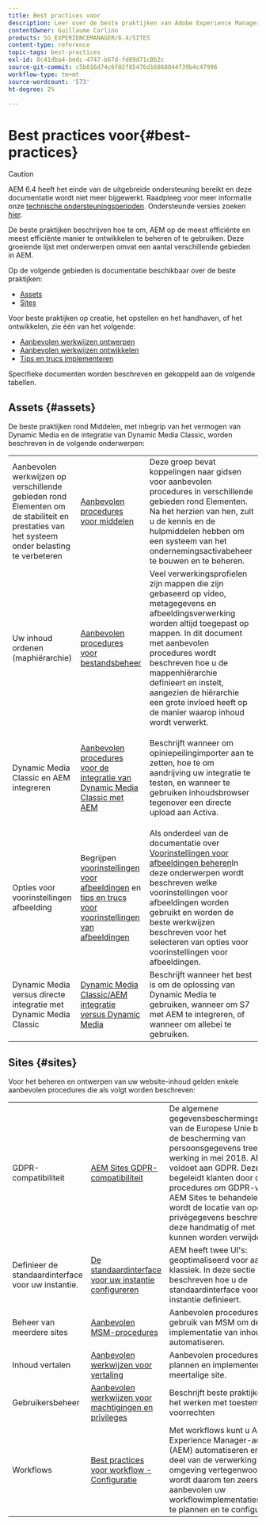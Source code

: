 ```yaml
---
title: Best practices voor
description: Leer over de beste praktijken van Adobe Experience Manager zoals gecompileerd door de ingenieur van Adobe en raadplegende teams om beheerders te helpen op de been worden gebracht en lopen.
contentOwner: Guillaume Carlino
products: SG_EXPERIENCEMANAGER/6.4/SITES
content-type: reference
topic-tags: best-practices
exl-id: 8c41dba4-bedc-4747-b67d-fd89d71c8b2c
source-git-commit: c5b816d74c6f02f85476d16868844f39b4c47996
workflow-type: tm+mt
source-wordcount: '573'
ht-degree: 2%

---
```


# Best practices voor{#best-practices}

>[!CAUTION]
>
>AEM 6.4 heeft het einde van de uitgebreide ondersteuning bereikt en deze documentatie wordt niet meer bijgewerkt. Raadpleeg voor meer informatie onze [technische ondersteuningsperioden](https://helpx.adobe.com/support/programs/eol-matrix.html). Ondersteunde versies zoeken [hier](https://experienceleague.adobe.com/docs/).

De beste praktijken beschrijven hoe te om, AEM op de meest efficiënte en meest efficiënte manier te ontwikkelen te beheren of te gebruiken. Deze groeiende lijst met onderwerpen omvat een aantal verschillende gebieden in AEM.

Op de volgende gebieden is documentatie beschikbaar over de beste praktijken:

* [Assets](#assets)
* [Sites](#sites)

Voor beste praktijken op creatie, het opstellen en het handhaven, of het ontwikkelen, zie één van het volgende:

* [Aanbevolen werkwijzen ontwerpen](/help/sites-authoring/best-practices.md)
* [Aanbevolen werkwijzen ontwikkelen](/help/sites-developing/best-practices.md)
* [Tips en trucs implementeren](/help/sites-deploying/best-practices.md)

Specifieke documenten worden beschreven en gekoppeld aan de volgende tabellen.

## Assets {#assets}

De beste praktijken rond Middelen, met inbegrip van het vermogen van Dynamic Media en de integratie van Dynamic Media Classic, worden beschreven in de volgende onderwerpen:

<table> 
 <tbody>
  <tr>
   <td>Aanbevolen werkwijzen op verschillende gebieden rond Elementen om de stabiliteit en prestaties van het systeem onder belasting te verbeteren</td> 
   <td><a href="/help/assets/organize-assets.md">Aanbevolen procedures voor middelen</a></td> 
   <td>Deze groep bevat koppelingen naar gidsen voor aanbevolen procedures in verschillende gebieden rond Elementen. Na het herzien van hen, zult u de kennis en de hulpmiddelen hebben om een systeem van het ondernemingsactivabeheer te bouwen en te beheren.</td> 
  </tr>
  <tr>
   <td>Uw inhoud ordenen (maphiërarchie)</td> 
   <td><a href="/help/assets/organize-assets.md">Aanbevolen procedures voor bestandsbeheer</a></td> 
   <td>Veel verwerkingsprofielen zijn mappen die zijn gebaseerd op video, metagegevens en afbeeldingsverwerking worden altijd toegepast op mappen. In dit document met aanbevolen procedures wordt beschreven hoe u de mappenhiërarchie definieert en instelt, aangezien de hiërarchie een grote invloed heeft op de manier waarop inhoud wordt verwerkt. </td> 
  </tr>
  <tr>
   <td>Dynamic Media Classic en AEM integreren</td> 
   <td><a href="/help/sites-administering/scene7.md#best-practices-for-integrating-scene-with-aem">Aanbevolen procedures voor de integratie van Dynamic Media Classic met AEM</a></td> 
   <td><p>Beschrijft wanneer om opiniepeilingimporter aan te zetten, hoe te om aandrijving uw integratie te testen, en wanneer te gebruiken inhoudsbrowser tegenover een directe upload aan Activa.</p> </td> 
  </tr>
  <tr>
   <td>Opties voor voorinstellingen afbeelding</td> 
   <td>Begrijpen <a href="/help/assets/managing-image-presets.md#understanding-image-presets">voorinstellingen voor afbeeldingen</a> en <a href="/help/assets/managing-image-presets.md#image-preset-options">tips en trucs voor voorinstellingen van afbeeldingen</a></td> 
   <td>Als onderdeel van de documentatie over <a href="/help/assets/managing-image-presets.md">Voorinstellingen voor afbeeldingen beheren</a>In deze onderwerpen wordt beschreven welke voorinstellingen voor afbeeldingen worden gebruikt en worden de beste werkwijzen beschreven voor het selecteren van opties voor voorinstellingen voor afbeeldingen.</td> 
  </tr>
  <tr>
   <td>Dynamic Media versus directe integratie met Dynamic Media Classic</td> 
   <td><a href="/help/sites-administering/scene7.md#aem-scene-integration-versus-dynamic-media">Dynamic Media Classic/AEM integratie versus Dynamic Media</a></td> 
   <td>Beschrijft wanneer het best is om de oplossing van Dynamic Media te gebruiken, wanneer om S7 met AEM te integreren, of wanneer om allebei te gebruiken.</td> 
  </tr>
 </tbody>
</table>

## Sites {#sites}

Voor het beheren en ontwerpen van uw website-inhoud gelden enkele aanbevolen procedures die als volgt worden beschreven:

<table> 
 <tbody>
  <tr>
   <td>GDPR-compatibiliteit</td> 
   <td><a href="/help/sites-administering/gdpr-compliance-sites.md">AEM Sites GDPR-compatibiliteit</a></td> 
   <td>De algemene gegevensbeschermingsverordening van de Europese Unie betreffende de bescherming van persoonsgegevens treedt in werking in mei 2018. AEM Sites voldoet aan GDPR. Deze pagina begeleidt klanten door de procedures om GDPR-verzoeken in AEM Sites te behandelen. Hierin wordt de locatie van opgeslagen privégegevens beschreven en hoe deze handmatig of met code kunnen worden verwijderd.</td> 
  </tr>
  <tr>
   <td>Definieer de standaardinterface voor uw instantie.</td> 
   <td><p><a href="/help/sites-authoring/select-ui.md#configuring-the-default-ui-for-your-instance">De standaardinterface voor uw instantie configureren</a></p> </td> 
   <td>AEM heeft twee UI's: geoptimaliseerd voor aanraking en klassiek. In deze sectie wordt beschreven hoe u de standaardinterface voor uw instantie definieert.</td> 
  </tr>
  <tr>
   <td>Beheer van meerdere sites</td> 
   <td><a href="/help/sites-administering/msm-best-practices.md">Aanbevolen MSM-procedures</a></td> 
   <td>Aanbevolen procedures voor het gebruik van MSM om de implementatie van inhoud te automatiseren. </td> 
  </tr>
  <tr>
   <td>Inhoud vertalen</td> 
   <td><a href="/help/sites-administering/tc-bp.md">Aanbevolen werkwijzen voor vertaling</a></td> 
   <td>Aanbevolen procedures voor het plannen en implementeren van uw meertalige site.</td> 
  </tr>
  <tr>
   <td>Gebruikersbeheer</td> 
   <td><a href="/help/sites-administering/security.md#best-practices">Aanbevolen werkwijzen voor machtigingen en privileges</a></td> 
   <td>Beschrijft beste praktijken wanneer het werken met toestemmingen en voorrechten </td> 
  </tr>
  <tr>
   <td>Workflows</td> 
   <td><a href="/help/sites-developing/workflows-best-practices.md#configuration">Best practices voor workflow - Configuratie</a></td> 
   <td>Met workflows kunt u Adobe Experience Manager-activiteiten (AEM) automatiseren en een groot deel van de verwerking in een AEM omgeving vertegenwoordigen. Het wordt daarom ten zeerste aanbevolen uw workflowimplementaties zorgvuldig te plannen en te configureren.</td> 
  </tr>
 </tbody>
</table>
